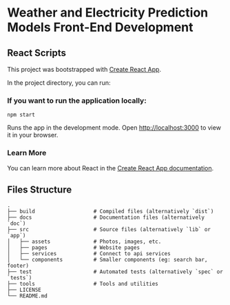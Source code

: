 # Weather and Electricity Prediction Models Front-End Development
## React Scripts

This project was bootstrapped with [Create React App](https://github.com/facebook/create-react-app).

In the project directory, you can run:

### If you want to run the application locally:

```npm start```

Runs the app in the development mode.
Open [http://localhost:3000](http://localhost:3000) to view it in your browser.

### Learn More

You can learn more about React in the [Create React App documentation](https://facebook.github.io/create-react-app/docs/getting-started).

## Files Structure
```
.
├── build                   # Compiled files (alternatively `dist`)
├── docs                    # Documentation files (alternatively `doc`)
├── src                     # Source files (alternatively `lib` or `app`)
│   ├── assets              # Photos, images, etc.
│   ├── pages               # Website pages            
│   ├── services            # Connect to api services           
│   └── components          # Smaller components (eg: search bar, footer)          
├── test                    # Automated tests (alternatively `spec` or `tests`)
├── tools                   # Tools and utilities
├── LICENSE
└── README.md
```
